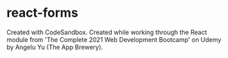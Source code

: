 # react-forms
Created with CodeSandbox. Created while working through the React module from 'The Complete 2021 Web Development Bootcamp' on Udemy by Angelu Yu (The App Brewery).
